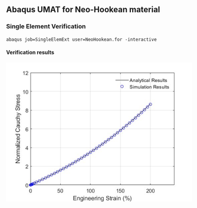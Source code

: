 ## Abaqus UMAT for Neo-Hookean material

### Single Element Verification
```
abaqus job=SingleElemExt user=NeoHookean.for -interactive
```

#### Verification results
<div align=center>
<img src="https://github.com/brightfrank1999/abaqus-umat/blob/main/NeoHookean/img/Verification.jpg">
</div>
